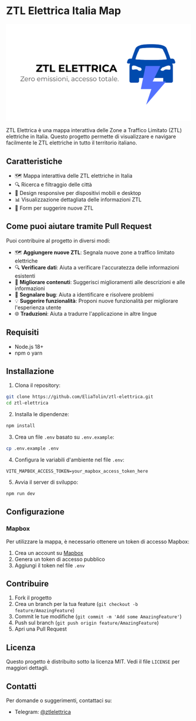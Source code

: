 # ZTL Elettrica Italia Map

![Preview](public/assets/preview.png)

ZTL Elettrica è una mappa interattiva delle Zone a Traffico Limitato (ZTL) elettriche in Italia. Questo progetto permette di visualizzare e navigare facilmente le ZTL elettriche in tutto il territorio italiano.

## Caratteristiche

- 🗺️ Mappa interattiva delle ZTL elettriche in Italia
- 🔍 Ricerca e filtraggio delle città
- 📱 Design responsive per dispositivi mobili e desktop
- 📊 Visualizzazione dettagliata delle informazioni ZTL
- 📝 Form per suggerire nuove ZTL

## Come puoi aiutare tramite Pull Request

Puoi contribuire al progetto in diversi modi:

- 🗺️ **Aggiungere nuove ZTL**: Segnala nuove zone a traffico limitato elettriche
- 🔍 **Verificare dati**: Aiuta a verificare l'accuratezza delle informazioni esistenti
- 📝 **Migliorare contenuti**: Suggerisci miglioramenti alle descrizioni e alle informazioni
- 🐛 **Segnalare bug**: Aiuta a identificare e risolvere problemi
- 💡 **Suggerire funzionalità**: Proponi nuove funzionalità per migliorare l'esperienza utente
- 🌐 **Traduzioni**: Aiuta a tradurre l'applicazione in altre lingue

## Requisiti

- Node.js 18+
- npm o yarn

## Installazione

1. Clona il repository:
```bash
git clone https://github.com/EliaTolin/ztl-elettrica.git
cd ztl-elettrica
```

2. Installa le dipendenze:
```bash
npm install
```

3. Crea un file `.env` basato su `.env.example`:
```bash
cp .env.example .env
```

4. Configura le variabili d'ambiente nel file `.env`:
```env
VITE_MAPBOX_ACCESS_TOKEN=your_mapbox_access_token_here
```

5. Avvia il server di sviluppo:
```bash
npm run dev
```

## Configurazione

### Mapbox
Per utilizzare la mappa, è necessario ottenere un token di accesso Mapbox:
1. Crea un account su [Mapbox](https://www.mapbox.com/)
2. Genera un token di accesso pubblico
3. Aggiungi il token nel file `.env`


## Contribuire

1. Fork il progetto
2. Crea un branch per la tua feature (`git checkout -b feature/AmazingFeature`)
3. Commit le tue modifiche (`git commit -m 'Add some AmazingFeature'`)
4. Push sul branch (`git push origin feature/AmazingFeature`)
5. Apri una Pull Request

## Licenza

Questo progetto è distribuito sotto la licenza MIT. Vedi il file `LICENSE` per maggiori dettagli.

## Contatti

Per domande o suggerimenti, contattaci su:
- Telegram: [@ztlelettrica](https://t.me/ztlelettrica)

